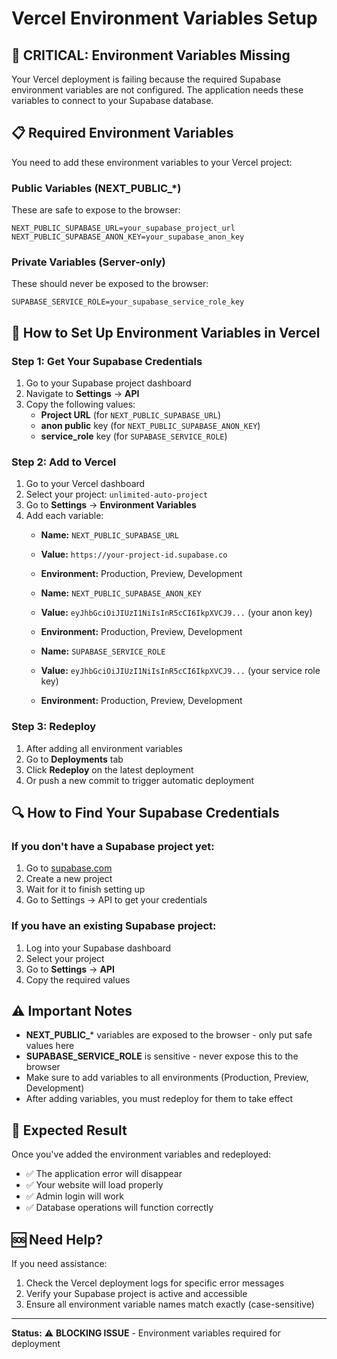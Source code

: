 # Vercel Environment Variables Setup

## 🚨 **CRITICAL: Environment Variables Missing**

Your Vercel deployment is failing because the required Supabase environment variables are not configured. The application needs these variables to connect to your Supabase database.

## 📋 **Required Environment Variables**

You need to add these environment variables to your Vercel project:

### **Public Variables (NEXT_PUBLIC_*)**
These are safe to expose to the browser:

```
NEXT_PUBLIC_SUPABASE_URL=your_supabase_project_url
NEXT_PUBLIC_SUPABASE_ANON_KEY=your_supabase_anon_key
```

### **Private Variables (Server-only)**
These should never be exposed to the browser:

```
SUPABASE_SERVICE_ROLE=your_supabase_service_role_key
```

## 🔧 **How to Set Up Environment Variables in Vercel**

### **Step 1: Get Your Supabase Credentials**
1. Go to your Supabase project dashboard
2. Navigate to **Settings** → **API**
3. Copy the following values:
   - **Project URL** (for `NEXT_PUBLIC_SUPABASE_URL`)
   - **anon public** key (for `NEXT_PUBLIC_SUPABASE_ANON_KEY`)
   - **service_role** key (for `SUPABASE_SERVICE_ROLE`)

### **Step 2: Add to Vercel**
1. Go to your Vercel dashboard
2. Select your project: `unlimited-auto-project`
3. Go to **Settings** → **Environment Variables**
4. Add each variable:
   - **Name:** `NEXT_PUBLIC_SUPABASE_URL`
   - **Value:** `https://your-project-id.supabase.co`
   - **Environment:** Production, Preview, Development
   
   - **Name:** `NEXT_PUBLIC_SUPABASE_ANON_KEY`
   - **Value:** `eyJhbGciOiJIUzI1NiIsInR5cCI6IkpXVCJ9...` (your anon key)
   - **Environment:** Production, Preview, Development
   
   - **Name:** `SUPABASE_SERVICE_ROLE`
   - **Value:** `eyJhbGciOiJIUzI1NiIsInR5cCI6IkpXVCJ9...` (your service role key)
   - **Environment:** Production, Preview, Development

### **Step 3: Redeploy**
1. After adding all environment variables
2. Go to **Deployments** tab
3. Click **Redeploy** on the latest deployment
4. Or push a new commit to trigger automatic deployment

## 🔍 **How to Find Your Supabase Credentials**

### **If you don't have a Supabase project yet:**
1. Go to [supabase.com](https://supabase.com)
2. Create a new project
3. Wait for it to finish setting up
4. Go to Settings → API to get your credentials

### **If you have an existing Supabase project:**
1. Log into your Supabase dashboard
2. Select your project
3. Go to **Settings** → **API**
4. Copy the required values

## ⚠️ **Important Notes**

- **NEXT_PUBLIC_*** variables are exposed to the browser - only put safe values here
- **SUPABASE_SERVICE_ROLE** is sensitive - never expose this to the browser
- Make sure to add variables to all environments (Production, Preview, Development)
- After adding variables, you must redeploy for them to take effect

## 🎯 **Expected Result**

Once you've added the environment variables and redeployed:
- ✅ The application error will disappear
- ✅ Your website will load properly
- ✅ Admin login will work
- ✅ Database operations will function correctly

## 🆘 **Need Help?**

If you need assistance:
1. Check the Vercel deployment logs for specific error messages
2. Verify your Supabase project is active and accessible
3. Ensure all environment variable names match exactly (case-sensitive)

---
**Status:** ⚠️ **BLOCKING ISSUE** - Environment variables required for deployment
